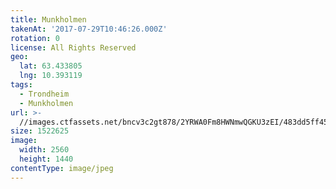 ```yaml
---
title: Munkholmen
takenAt: '2017-07-29T10:46:26.000Z'
rotation: 0
license: All Rights Reserved
geo:
  lat: 63.433805
  lng: 10.393119
tags:
  - Trondheim
  - Munkholmen
url: >-
  //images.ctfassets.net/bncv3c2gt878/2YRWA0Fm8HWNmwQGKU3zEI/483dd5ff45de0d6b5f2d247954203554/munkholmen_36111701231_o
size: 1522625
image:
  width: 2560
  height: 1440
contentType: image/jpeg
---
```


